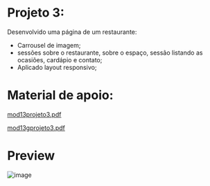 # Projeto 3:
Desenvolvido uma página de um restaurante:
- Carrousel de imagem;
- sessões sobre o restaurante, sobre o espaço, sessão listando as ocasiões, cardápio e contato;
- Aplicado layout responsivo;

# Material de apoio:
[mod13projeto3.pdf](https://github.com/DGzzzzz/Projeto3/blob/main/mod13projeto3.pdf)

[mod13gprojeto3.pdf](https://github.com/DGzzzzz/Projeto3/blob/main/mod13gprojeto3.pdf)

# Preview
![image](https://github.com/DGzzzzz/Projeto3/assets/132670815/72c2b95f-37af-42e8-8f74-62ad221e030d)
